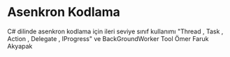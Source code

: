 # Asenkron Kodlama
C# dilinde asenkron kodlama için ileri seviye sınıf kullanımı "Thread , Task , Action , Delegate , IProgress" ve BackGroundWorker Tool
                      Ömer Faruk Akyapak
